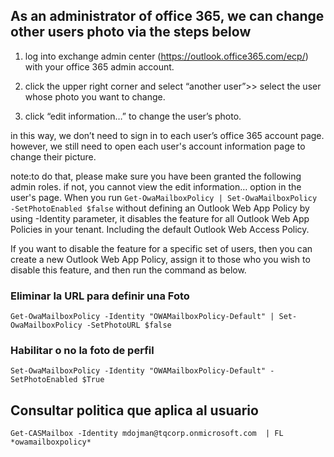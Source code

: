 ## As an administrator of office 365, we can change other users photo via the steps below

1. log into exchange admin center (https://outlook.office365.com/ecp/) with your office 365 admin account.

2. click the upper right corner and select “another user”>> select the user whose photo you want to change.

3. click “edit information…” to change the user’s photo.

in this way, we don’t need to sign in to each user’s office 365 account page. however, we still need to open each user's account information page to change their picture.

note:to do that, please make sure you have been granted the following admin roles. if not, you cannot view the edit information… option in the user's page.
When you run ```Get-OwaMailboxPolicy | Set-OwaMailboxPolicy -SetPhotoEnabled $false``` without defining an Outlook Web App Policy by using -Identity parameter, it disables the feature for all Outlook Web App Policies in your tenant. Including the default Outlook Web Access Policy.

If you want to disable the feature for a specific set of users, then you can create a new Outlook Web App Policy, assign it to those who you wish to disable this feature, and then run the command as below.

### Eliminar la URL para definir una Foto
```
Get-OwaMailboxPolicy -Identity "OWAMailboxPolicy-Default" | Set-OwaMailboxPolicy -SetPhotoURL $false
```
### Habilitar o no la foto de perfil
```
Set-OwaMailboxPolicy -Identity "OWAMailboxPolicy-Default" -SetPhotoEnabled $True
```
## Consultar politica que aplica al usuario
```
Get-CASMailbox -Identity mdojman@tqcorp.onmicrosoft.com  | FL *owamailboxpolicy*
```